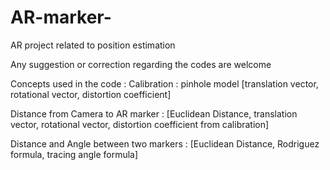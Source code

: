 # AR-marker-
AR project related to position estimation 


Any suggestion or correction regarding the codes are welcome

Concepts used in the code : 
Calibration : pinhole model [translation vector, rotational vector, distortion coefficient]

Distance from Camera to AR marker : [Euclidean Distance, translation vector, rotational vector, distortion coefficient from calibration]

Distance and Angle between two markers : [Euclidean Distance, Rodriguez formula, tracing angle formula]

